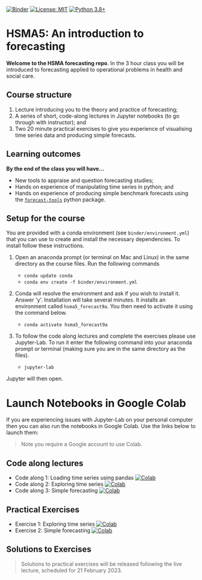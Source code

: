 [![Binder](https://mybinder.org/badge_logo.svg)](https://mybinder.org/v2/gh/hsma5/9a_introduction_to_forecasting/HEAD)
[![License: MIT](https://img.shields.io/badge/License-MIT-yellow.svg)](https://opensource.org/licenses/MIT)
[![Python 3.8+](https://img.shields.io/badge/python-3.8+-blue.svg)](https://www.python.org/downloads/release/python-360+/)

# HSMA5: An introduction to forecasting

**Welcome to the HSMA forecasting repo**.  In the 3 hour class you will be introduced to forecasting applied to operational problems in health and social care.

## Course structure

1. Lecture introducing you to the theory and practice of forecasting;
2. A series of short, code-along lectures in Jupyter notebooks (to go through with instructor); and
3. Two 20 minute practical exercises to give you experience of visualising time series data and producing simple forecasts. 

## Learning outcomes

**By the end of the class you will have...**

* New tools to appraise and question forecasting studies;
* Hands on experience of manipulating time series in python; and
* Hands on experience of producing simple benchmark forecasts using the [`forecast-tools`](https://pypi.org/project/forecast-tools/) python package.

## Setup for the course

You are provided with a conda environment (see `binder/environment.yml`) that you can use to create and install the necessary dependencies.  To install follow these instructions.

1. Open an anaconda prompt (or terminal on Mac and Linux) in the same directory as the course files.  Run the following commands

   * `conda update conda`
   * `conda env create -f binder/environment.yml`

2. Conda will resolve the environment and ask if you wish to install it.  Answer 'y'. Installation will take several minutes.  It installs an environment called `hsma5_forecast9a`.  You then need to activate it using the command below.

   * `conda activate hsma5_forecast9a`

3. To follow the code along lectures and complete the exercises please use Jupyter-Lab.  To run it enter the following command into your anaconda prompt or terminal (making sure you are in the same directory as the files).

   * `jupyter-lab`

Jupyter will then open.


# Launch Notebooks in Google Colab

If you are experiencing issues with Jupyter-Lab on your personal computer then you can also run the notebooks in Google Colab.  Use the links below to launch them:

> Note you require a Google account to use Colab.

## Code along lectures
* Code along 1: Loading time series using pandas [![Colab](https://colab.research.google.com/assets/colab-badge.svg)](https://colab.research.google.com/github/hsma5/9a_introduction_to_forecasting/blob/main/code_along/9a_01_pandas_time_series.ipynb)
* Code along 2: Exploring time series [![Colab](https://colab.research.google.com/assets/colab-badge.svg)](https://colab.research.google.com/github/hsma5/9a_introduction_to_forecasting/blob/main/code_along/9a_02_exploring_ts.ipynb) 
* Code along 3: Simple forecasting [![Colab](https://colab.research.google.com/assets/colab-badge.svg)](https://colab.research.google.com/github/hsma5/9a_introduction_to_forecasting/blob/main/code_along/9a_03_benchmark_forecasts.ipynb)


## Practical Exercises
* Exercise 1: Exploring time series [![Colab](https://colab.research.google.com/assets/colab-badge.svg)](https://colab.research.google.com/github/hsma5/9a_introduction_to_forecasting/blob/main/exercises/Practical_1.ipynb)
* Exercise 2: Simple forecasting [![Colab](https://colab.research.google.com/assets/colab-badge.svg)](https://colab.research.google.com/github/hsma5/9a_introduction_to_forecasting/blob/main/exercises/Practical_2.ipynb)

## Solutions to Exercises

> Solutions to practical exercises will be released following the live lecture, scheduled for 21 February 2023.
